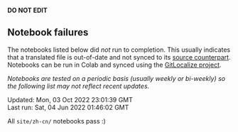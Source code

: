 __DO NOT EDIT__

## Notebook failures

The notebooks listed below did *not* run to completion. This usually indicates
that a translated file is out-of-date and not synced to its
[source counterpart](../en-snapshot/). Notebooks can be run in Colab and synced
using the [GitLocalize project](https://gitlocalize.com/tensorflow/docs-l10n).

*Notebooks are tested on a periodic basis (usually weekly or bi-weekly) so the
following list may not reflect recent updates.*

Updated: Mon, 03 Oct 2022 23:01:39 GMT<br/>
Last run: Sat, 04 Jun 2022 01:46:02 GMT

All <code>site/zh-cn/</code> notebooks pass :)

